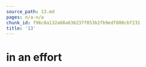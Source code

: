 ```yaml
---
source_path: 13.md
pages: n/a-n/a
chunk_id: f96c8a132a68a636237f853b2fb9edf800cbf231
title: '13'
---
```

# in an effort
